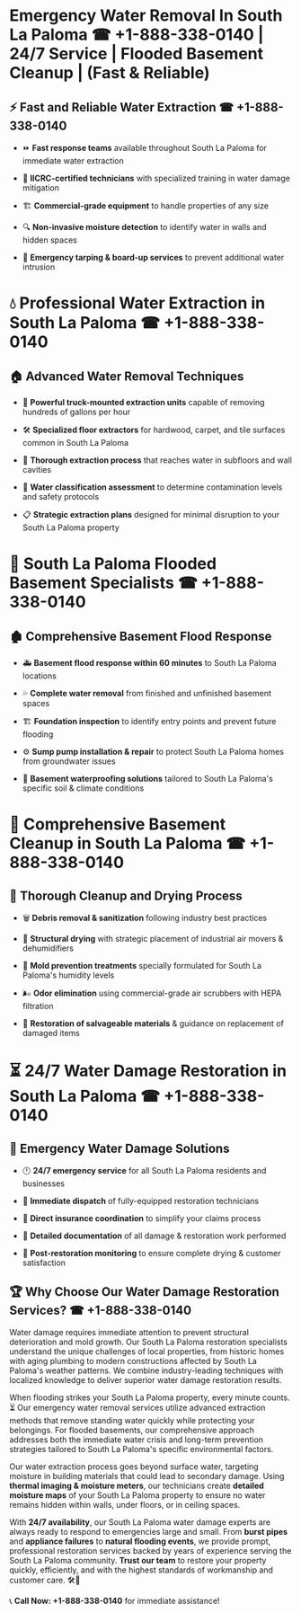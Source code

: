 # Emergency Water Removal In South La Paloma ☎ +1-888-338-0140 | 24/7 Service | Flooded Basement Cleanup | (Fast & Reliable)  

## ⚡ Fast and Reliable Water Extraction ☎ +1-888-338-0140  
- ⏩ **Fast response teams** available throughout South La Paloma for immediate water extraction  
- 🏅 **IICRC-certified technicians** with specialized training in water damage mitigation  
- 🏗️ **Commercial-grade equipment** to handle properties of any size  
- 🔍 **Non-invasive moisture detection** to identify water in walls and hidden spaces  
- 🛑 **Emergency tarping & board-up services** to prevent additional water intrusion  

# 💧 Professional Water Extraction in South La Paloma ☎ +1-888-338-0140  

## 🏠 Advanced Water Removal Techniques  
- 🚛 **Powerful truck-mounted extraction units** capable of removing hundreds of gallons per hour  
- 🛠️ **Specialized floor extractors** for hardwood, carpet, and tile surfaces common in South La Paloma  
- 📏 **Thorough extraction process** that reaches water in subfloors and wall cavities  
- 🧪 **Water classification assessment** to determine contamination levels and safety protocols  
- 📋 **Strategic extraction plans** designed for minimal disruption to your South La Paloma property  

# 🌊 South La Paloma Flooded Basement Specialists ☎ +1-888-338-0140  

## 🏚️ Comprehensive Basement Flood Response  
- 🚑 **Basement flood response within 60 minutes** to South La Paloma locations  
- 💦 **Complete water removal** from finished and unfinished basement spaces  
- 🏗️ **Foundation inspection** to identify entry points and prevent future flooding  
- ⚙️ **Sump pump installation & repair** to protect South La Paloma homes from groundwater issues  
- 🌱 **Basement waterproofing solutions** tailored to South La Paloma's specific soil & climate conditions  

# 🧹 Comprehensive Basement Cleanup in South La Paloma ☎ +1-888-338-0140  

## 🔄 Thorough Cleanup and Drying Process  
- 🗑️ **Debris removal & sanitization** following industry best practices  
- 💨 **Structural drying** with strategic placement of industrial air movers & dehumidifiers  
- 🦠 **Mold prevention treatments** specially formulated for South La Paloma's humidity levels  
- 🌬️ **Odor elimination** using commercial-grade air scrubbers with HEPA filtration  
- 🔧 **Restoration of salvageable materials** & guidance on replacement of damaged items  

# ⏳ 24/7 Water Damage Restoration in South La Paloma ☎ +1-888-338-0140  

## 🚀 Emergency Water Damage Solutions  
- 🕛 **24/7 emergency service** for all South La Paloma residents and businesses  
- 🚒 **Immediate dispatch** of fully-equipped restoration technicians  
- 🏦 **Direct insurance coordination** to simplify your claims process  
- 📜 **Detailed documentation** of all damage & restoration work performed  
- 🔎 **Post-restoration monitoring** to ensure complete drying & customer satisfaction  

## 🏆 Why Choose Our Water Damage Restoration Services? ☎ +1-888-338-0140  
Water damage requires immediate attention to prevent structural deterioration and mold growth. Our South La Paloma restoration specialists understand the unique challenges of local properties, from historic homes with aging plumbing to modern constructions affected by South La Paloma's weather patterns. We combine industry-leading techniques with localized knowledge to deliver superior water damage restoration results.  

When flooding strikes your South La Paloma property, every minute counts. ⏳ Our emergency water removal services utilize advanced extraction methods that remove standing water quickly while protecting your belongings. For flooded basements, our comprehensive approach addresses both the immediate water crisis and long-term prevention strategies tailored to South La Paloma's specific environmental factors.  

Our water extraction process goes beyond surface water, targeting moisture in building materials that could lead to secondary damage. Using **thermal imaging & moisture meters**, our technicians create **detailed moisture maps** of your South La Paloma property to ensure no water remains hidden within walls, under floors, or in ceiling spaces.  

With **24/7 availability**, our South La Paloma water damage experts are always ready to respond to emergencies large and small. From **burst pipes** and **appliance failures** to **natural flooding events**, we provide prompt, professional restoration services backed by years of experience serving the South La Paloma community. **Trust our team** to restore your property quickly, efficiently, and with the highest standards of workmanship and customer care. 🛠️💪  

📞 **Call Now: +1-888-338-0140** for immediate assistance!